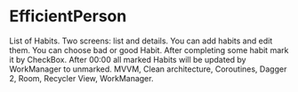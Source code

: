 # EfficientPerson
List of Habits. Two screens: list and details. You can add habits and edit them. You can choose bad or good Habit. 
After completing some habit mark it by CheckBox. After 00:00 all marked Habits will be updated by WorkManager to unmarked.
MVVM, Clean architecture, Coroutines, Dagger 2, Room, Recycler View, WorkManager.
